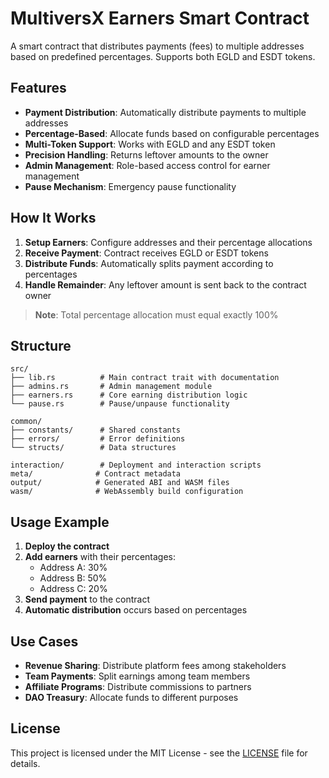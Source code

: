 # MultiversX Earners Smart Contract

A smart contract that distributes payments (fees) to multiple addresses based on predefined percentages. Supports both EGLD and ESDT tokens.

## Features

- **Payment Distribution**: Automatically distribute payments to multiple addresses
- **Percentage-Based**: Allocate funds based on configurable percentages
- **Multi-Token Support**: Works with EGLD and any ESDT token
- **Precision Handling**: Returns leftover amounts to the owner
- **Admin Management**: Role-based access control for earner management
- **Pause Mechanism**: Emergency pause functionality

## How It Works

1. **Setup Earners**: Configure addresses and their percentage allocations
2. **Receive Payment**: Contract receives EGLD or ESDT tokens
3. **Distribute Funds**: Automatically splits payment according to percentages
4. **Handle Remainder**: Any leftover amount is sent back to the contract owner

> **Note**: Total percentage allocation must equal exactly 100%

## Structure

```
src/
├── lib.rs          # Main contract trait with documentation
├── admins.rs       # Admin management module
├── earners.rs      # Core earning distribution logic
└── pause.rs        # Pause/unpause functionality

common/
├── constants/      # Shared constants
├── errors/         # Error definitions
└── structs/        # Data structures

interaction/        # Deployment and interaction scripts
meta/              # Contract metadata
output/            # Generated ABI and WASM files
wasm/              # WebAssembly build configuration
```

## Usage Example

1. **Deploy the contract**
2. **Add earners** with their percentages:
   - Address A: 30%
   - Address B: 50%
   - Address C: 20%
3. **Send payment** to the contract
4. **Automatic distribution** occurs based on percentages

## Use Cases

- **Revenue Sharing**: Distribute platform fees among stakeholders
- **Team Payments**: Split earnings among team members
- **Affiliate Programs**: Distribute commissions to partners
- **DAO Treasury**: Allocate funds to different purposes

## License

This project is licensed under the MIT License - see the [LICENSE](LICENSE) file for details.
